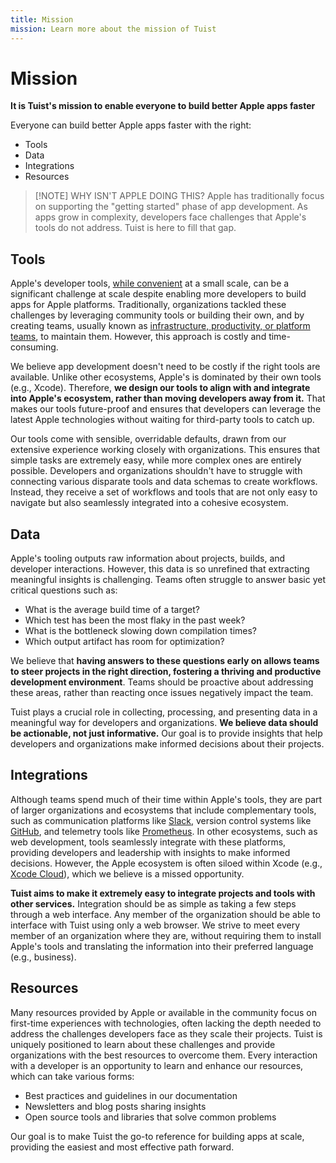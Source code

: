 ```yaml
---
title: Mission
mission: Learn more about the mission of Tuist
---
```


# Mission

**It is Tuist's mission to enable everyone to build better Apple apps faster**

Everyone can build better Apple apps faster with the right:

- Tools
- Data
- Integrations
- Resources

> [!NOTE] WHY ISN'T APPLE DOING THIS?
> Apple has traditionally focus on supporting the "getting started" phase of app development. As apps grow in complexity, developers face challenges that Apple's tools do not address. Tuist is here to fill that gap.

## Tools

Apple's developer tools, [while convenient](https://docs.tuist.io/guide/introduction/cost-of-convenience.html) at a small scale, can be a significant challenge at scale despite enabling more developers to build apps for Apple platforms. Traditionally, organizations tackled these challenges by leveraging community tools or building their own, and by creating teams, usually known as [infrastructure, productivity, or platform teams](https://blog.pragmaticengineer.com/platform-teams/), to maintain them. However, this approach is costly and time-consuming.

We believe app development doesn't need to be costly if the right tools are available. Unlike other ecosystems, Apple's is dominated by their own tools (e.g., Xcode). Therefore, **we design our tools to align with and integrate into Apple's ecosystem, rather than moving developers away from it.** That makes our tools future-proof and ensures that developers can leverage the latest Apple technologies without waiting for third-party tools to catch up.

Our tools come with sensible, overridable defaults, drawn from our extensive experience working closely with organizations. This ensures that simple tasks are extremely easy, while more complex ones are entirely possible. Developers and organizations shouldn't have to struggle with connecting various disparate tools and data schemas to create workflows. Instead, they receive a set of workflows and tools that are not only easy to navigate but also seamlessly integrated into a cohesive ecosystem.

## Data

Apple's tooling outputs raw information about projects, builds, and developer interactions. However, this data is so unrefined that extracting meaningful insights is challenging. Teams often struggle to answer basic yet critical questions such as:

- What is the average build time of a target?
- Which test has been the most flaky in the past week?
- What is the bottleneck slowing down compilation times?
- Which output artifact has room for optimization?

We believe that **having answers to these questions early on allows teams to steer projects in the right direction, fostering a thriving and productive development environment**. Teams should be proactive about addressing these areas, rather than reacting once issues negatively impact the team.

Tuist plays a crucial role in collecting, processing, and presenting data in a meaningful way for developers and organizations. **We believe data should be actionable, not just informative.** Our goal is to provide insights that help developers and organizations make informed decisions about their projects.

## Integrations

Although teams spend much of their time within Apple's tools, they are part of larger organizations and ecosystems that include complementary tools, such as communication platforms like [Slack](https://slack.com/), version control systems like [GitHub](https://github.com), and telemetry tools like [Prometheus](https://prometheus.io/). In other ecosystems, such as web development, tools seamlessly integrate with these platforms, providing developers and leadership with insights to make informed decisions. However, the Apple ecosystem is often siloed within Xcode (e.g., [Xcode Cloud](https://developer.apple.com/xcode-cloud/)), which we believe is a missed opportunity.

**Tuist aims to make it extremely easy to integrate projects and tools with other services.** Integration should be as simple as taking a few steps through a web interface. Any member of the organization should be able to interface with Tuist using only a web browser. We strive to meet every member of an organization where they are, without requiring them to install Apple's tools and translating the information into their preferred language (e.g., business).

## Resources

Many resources provided by Apple or available in the community focus on first-time experiences with technologies, often lacking the depth needed to address the challenges developers face as they scale their projects. Tuist is uniquely positioned to learn about these challenges and provide organizations with the best resources to overcome them. Every interaction with a developer is an opportunity to learn and enhance our resources, which can take various forms:

- Best practices and guidelines in our documentation
- Newsletters and blog posts sharing insights
- Open source tools and libraries that solve common problems

Our goal is to make Tuist the go-to reference for building apps at scale, providing the easiest and most effective path forward.